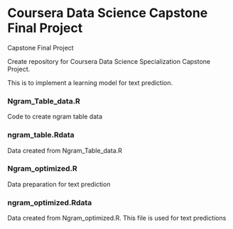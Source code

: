 # Coursera Data Science Capstone Final Project

Capstone Final Project

Create repository for Coursera Data Science Specialization Capstone Project. 

This is to implement a learning model for text prediction.

### Ngram_Table_data.R

Code to create ngram table data 

### ngram_table.Rdata
Data created from Ngram_Table_data.R


### Ngram_optimized.R

Data preparation for text prediction 

### ngram_optimized.Rdata
Data created from  Ngram_optimized.R. This file is used for text predictions
